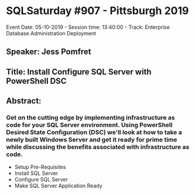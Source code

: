 # SQLSaturday #907 - Pittsburgh 2019
Event Date: 05-10-2019 - Session time: 13:40:00 - Track: Enterprise Database Administration  Deployment
## Speaker: Jess Pomfret
## Title: Install  Configure SQL Server with PowerShell DSC
## Abstract:
### Get on the cutting edge by implementing infrastructure as code for your SQL Server environment. Using PowerShell Desired State Configuration (DSC) we'll look at how to take a newly built Windows Server and get it ready for prime time while discussing the benefits associated with infrastructure as code. 

- Setup Pre-Requisites
- Install SQL Server
- Configure SQL Server
- Make SQL Server Application Ready
